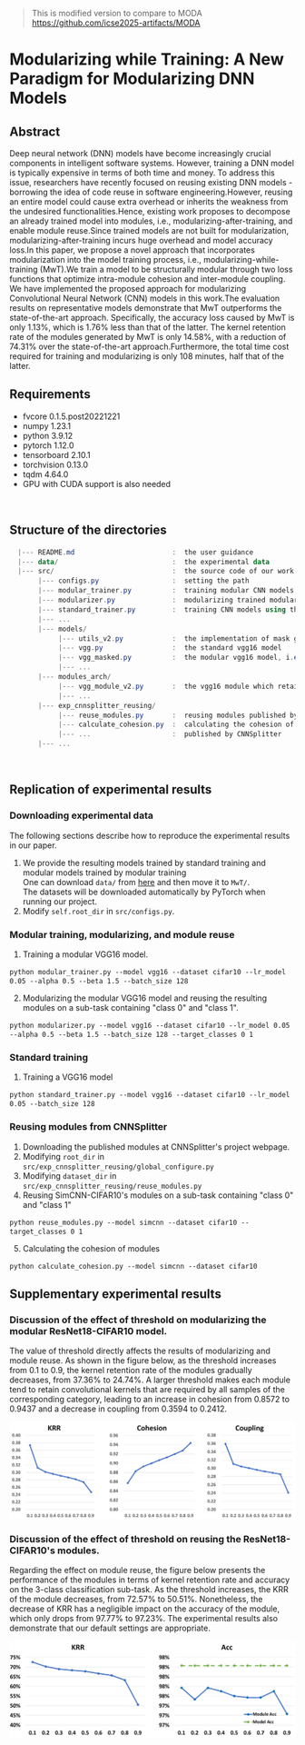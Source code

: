 > This is modified version to compare to MODA https://github.com/icse2025-artifacts/MODA

# Modularizing while Training: A New Paradigm for Modularizing DNN Models
## Abstract
Deep neural network (DNN) models have become increasingly crucial components in intelligent software systems. However, training a DNN model is typically expensive in terms of both time and money. To address this issue, researchers have recently focused on reusing existing DNN models - borrowing the idea of code reuse in software engineering.However, reusing an entire model could cause extra overhead or inherits the weakness from the undesired functionalities.Hence, existing work proposes to decompose an already trained model into modules, i.e., modularizing-after-training, and enable module reuse.Since trained models are not built for modularization, modularizing-after-training incurs huge overhead and model accuracy loss.In this paper, we propose a novel approach that incorporates modularization into the model training process, i.e., modularizing-while-training (MwT).We train a model to be structurally modular through two loss functions that optimize intra-module cohesion and inter-module coupling. We have implemented the proposed approach for modularizing Convolutional Neural Network (CNN) models in this work.The evaluation results on representative models demonstrate that MwT outperforms the state-of-the-art approach. Specifically, the accuracy loss caused by MwT is only 1.13%, which is 1.76% less than that of the latter. The kernel retention rate of the modules generated by MwT is only 14.58%, with a reduction of 74.31% over the state-of-the-art approach.Furthermore, the total time cost required for training and modularizing is only 108 minutes, half that of the latter.
## Requirements
+ fvcore 0.1.5.post20221221<br>
+ numpy 1.23.1<br>
+ python 3.9.12<br>
+ pytorch 1.12.0<br>
+ tensorboard 2.10.1<br>
+ torchvision 0.13.0<br>
+ tqdm 4.64.0 <br>
+ GPU with CUDA support is also needed

<br>

## Structure of the directories
```powershell
  |--- README.md                        :  the user guidance
  |--- data/                            :  the experimental data
  |--- src/                             :  the source code of our work
       |--- configs.py                  :  setting the path
       |--- modular_trainer.py          :  training modular CNN models
       |--- modularizer.py              :  modularizing trained modular CNN models and then reusing modules on sub-tasks
       |--- standard_trainer.py         :  training CNN models using the standard training method 
       |--- ...
       |--- models/                    
            |--- utils_v2.py            :  the implementation of mask generator 
            |--- vgg.py                 :  the standard vgg16 model
            |--- vgg_masked.py          :  the modular vgg16 model, i.e., the standard vgg16 model with mask generators
            |--- ...
       |--- modules_arch/
            |--- vgg_module_v2.py       :  the vgg16 module which retains only relevant kernels and removes mask generators.
            |--- ...
       |--- exp_cnnsplitter_reusing/
            |--- reuse_modules.py       :  reusing modules published by CNNSplitter on sub-tasks
            |--- calculate_cohesion.py  :  calculating the cohesion of modules
            |--- ...                    :  published by CNNSplitter
       |--- ...
```

<br>

## Replication of experimental results
### Downloading experimental data
The following sections describe how to reproduce the experimental results in our paper. 
1. We provide the resulting models trained by standard training and modular models trained by modular training<br>
One can download `data/` from [here](https://mega.nz/file/1T8ExJrL#uUr2Jh-j1NN0m575mojKDPiDvn0aZVw_tRIeq9GbhXE) and then move it to `MwT/`.<br>
The datasets will be downloaded automatically by PyTorch when running our project. 
2. Modify `self.root_dir` in `src/configs.py`.

### Modular training, modularizing, and module reuse
1. Training a modular VGG16 model.
```commandline
python modular_trainer.py --model vgg16 --dataset cifar10 --lr_model 0.05 --alpha 0.5 --beta 1.5 --batch_size 128
```

2. Modularizing the modular VGG16 model and reusing the resulting modules on a sub-task containing "class 0" and "class 1".
```commandline
python modularizer.py --model vgg16 --dataset cifar10 --lr_model 0.05 --alpha 0.5 --beta 1.5 --batch_size 128 --target_classes 0 1
```

### Standard training
1. Training a VGG16 model
```commandline
python standard_trainer.py --model vgg16 --dataset cifar10 --lr_model 0.05 --batch_size 128
```

### Reusing modules from CNNSplitter
1. Downloading the published modules at CNNSplitter's project webpage.
2. Modifying `root_dir` in `src/exp_cnnsplitter_reusing/global_configure.py`
3. Modifying `dataset_dir` in `src/exp_cnnsplitter_reusing/reuse_modules.py`
4. Reusing SimCNN-CIFAR10's modules on a sub-task containing "class 0" and "class 1"
```commandline
python reuse_modules.py --model simcnn --dataset cifar10 --target_classes 0 1
```
5. Calculating the cohesion of modules
```commandline
python calculate_cohesion.py --model simcnn --dataset cifar10
```

## Supplementary experimental results
### Discussion of the effect of threshold on modularizing the modular ResNet18-CIFAR10 model.
The value of threshold directly affects the results of modularizing and module reuse. 
As shown in the figure below, as the threshold increases from 0.1 to 0.9, the kernel retention rate of the modules gradually decreases, from 37.36% to 24.74%. 
A larger threshold makes each module tend to retain convolutional kernels that are required by all samples of the corresponding category, leading to an increase in cohesion from 0.8572 to 0.9437 and a decrease in coupling from 0.3594 to 0.2412. 

![img](https://github.com/qibinhang/MwT/blob/main/src/rq4_thres_modularize.png)


### Discussion of the effect of threshold on reusing the ResNet18-CIFAR10's modules.
Regarding the effect on module reuse, the figure below presents the performance of the modules in terms of kernel retention rate and accuracy on the 3-class classification sub-task. 
As the threshold increases, the KRR of the module decreases, from 72.57% to 50.51%. 
Nonetheless, the decrease of KRR has a negligible impact on the accuracy of the module, which only drops from 97.77% to 97.23%. 
The experimental results also demonstrate that our default settings are appropriate.

![img](https://github.com/qibinhang/MwT/blob/main/src/rq4_thres_reuse.png)
